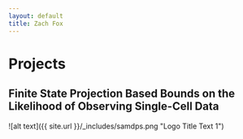 ```yaml
---
layout: default
title: Zach Fox 
---
```

# Projects

## Finite State Projection Based Bounds on the Likelihood of Observing Single-Cell Data 

![alt text]({{ site.url }}/_includes/samdps.png "Logo Title Text 1")

